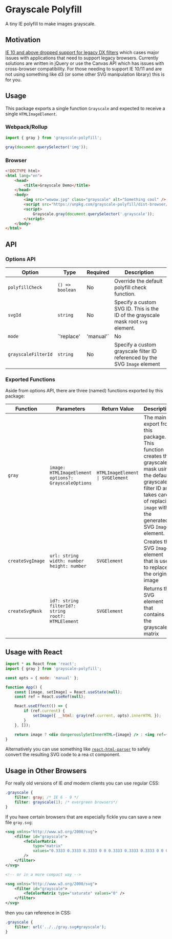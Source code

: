 # Grayscale Polyfill

A tiny IE polyfill to make images grayscale.

## Motivation

[IE 10 and above dropped support for legacy DX filters](https://docs.microsoft.com/en-us/archive/blogs/ie/legacy-dx-filters-removed-from-ie10-release-preview) which cases major issues with applications that need to support legacy browsers. Currently solutions are written in jQuery or use the Canvas API which has issues with cross-browser compatibility. For those needing to support IE 10/11 and are not using something like d3 (or some other SVG manipulation library) this is for you.

## Usage

This package exports a single function `Grayscale` and expected to receive a single `HTMLImageElement`.

### Webpack/Rollup

```js
import { gray } from 'grayscale-polyfill';

gray(document.querySelector('img'));
```

### Browser

```html
<!DOCTYPE html>
<html lang="en">
    <head>
        <title>Grayscale Demo</title>
    </head>
    <body>
        <img src="wowow.jpg" class="grayscale" alt="Something cool" />
        <script src="https://unpkg.com/grayscale-polyfill/dist-browser/index.js"></script>
        <script>
            Grayscale.gray(document.querySelector('.grayscale'));
        </script>
    </body>
</html>
```

## API

### Options API

| Option              | Type                   | Required | Description                                                                                |
| ------------------- | ---------------------- | -------- | ------------------------------------------------------------------------------------------ |
| `polyfillCheck`     | `() => boolean`        | No       | Override the default polyfill check function.                                              |
| `svgId`             | `string`               | No       | Specify a custom SVG ID. This is the ID of the grayscale mask root `svg` element.          |
| `mode`              | `'replace' | 'manual'` | No       | Do not perform replacement. Return the instance of the `SVGElement` that has been created. |
| `grayscaleFilterId` | `string`               | No       | Specify a custom grayscale filter ID referenced by the SVG `Image` element                 |

### Exported Functions

Aside from options API, there are three (named) functions exported by this package:

| Function         | Parameters                                                           | Return Value                    | Description                                                                                                                                                                                   |
| ---------------- | -------------------------------------------------------------------- | ------------------------------- | --------------------------------------------------------------------------------------------------------------------------------------------------------------------------------------------- |
| `gray`           | `image: HTMLImageElement` <br /> `options?: GrayscaleOptions`        | `HTMLImageElement \| SVGElement` | The main export from this package. This function creates the grayscale mask using the default grayscale filter ID and takes care of replacing `image` with the generated SVG `Image` element. |
| `createSvgImage` | `url: string` <br /> `width: number` <br /> `height: number`         | `SVGElement`                    | Creates the SVG `Image` element that is used to replace the original image                                                                                                                    |
| `createSvgMask`  | `id?: string` <br /> `filterId?: string` <br /> `root?: HTMLElement` | `SVGElement`                    | Returns the SVG element that contains the grayscale matrix                                                                                                                                    |

## Usage with React

```jsx
import * as React from 'react';
import { gray } from 'grayscale-polyfill';

const opts = { mode: 'manual' };

function App() {
    const [image, setImage] = React.useState(null);
    const ref = React.useRef(null);

    React.useEffect(() => {
        if (ref.current) {
            setImage({ __html: gray(ref.current, opts).innerHTML });
        }
    }, []);

    return image ? <div dangerouslySetInnerHTML={image} /> : <img ref={ref} src="someimage.jpg" />;
}
```

Alternatively you can use something like [`react-html-parser`](https://www.npmjs.com/package/react-html-parser) to safely convert the resulting SVG code to a rea
ct component.

## Usage in Other Browsers

For really old versions of IE _and_ modern clients you can use regular CSS:

```css
.grayscale {
    filter: gray; /* IE 6 - 9 */
    filter: grayscale(1); /* evergreen browsers*/
}
```

If you have certain browsers that are especially fickle you can save a new file `gray.svg`:

```xml
<svg xmlns="http://www.w3.org/2000/svg">
    <filter id="grayscale">
        <feColorMatrix
            type="matrix"
            values="0.3333 0.3333 0.3333 0 0 0.3333 0.3333 0.3333 0 0 0.3333 0.3333 0.3333 0 0 0 0 0 1 0"
        />
    </filter>
</svg>

<!-- or in a more compact way -->

<svg xmlns="http://www.w3.org/2000/svg">
    <filter id="grayscale">
        <feColorMatrix type="saturate" values="0" />
    </filter>
</svg>
```

then you can reference in CSS:

```css
.grayscale {
    filter: url('../../gray.svg#grayscale');
}
```
